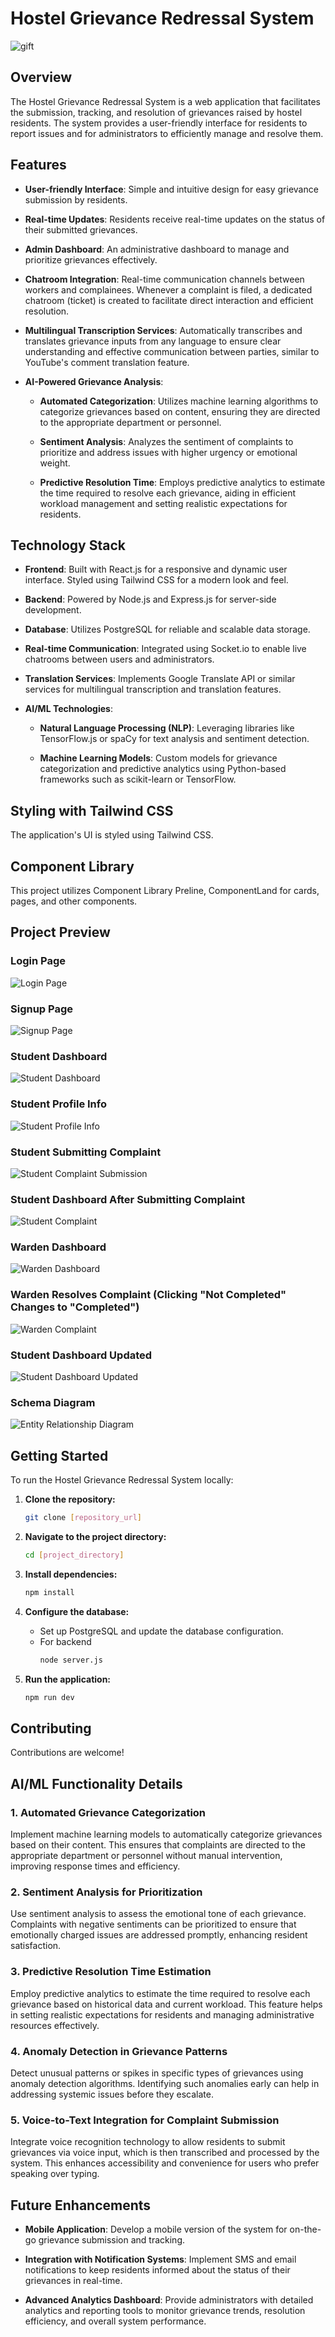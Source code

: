 # Hostel Grievance Redressal System
![gift](https://external-content.duckduckgo.com/iu/?u=https%3A%2F%2Fpbs.twimg.com%2Fmedia%2FFwpqTWCWcAApO8q.jpg&f=1&nofb=1&ipt=8d5249298b533cdb8fa9779e1e1243f2a4c5f91ca38bc3bd73621b17c6b20780&ipo=images)
## Overview

The Hostel Grievance Redressal System is a web application that facilitates the submission, tracking, and resolution of grievances raised by hostel residents. The system provides a user-friendly interface for residents to report issues and for administrators to efficiently manage and resolve them.

## Features

- **User-friendly Interface**: Simple and intuitive design for easy grievance submission by residents.
  
- **Real-time Updates**: Residents receive real-time updates on the status of their submitted grievances.

- **Admin Dashboard**: An administrative dashboard to manage and prioritize grievances effectively.

- **Chatroom Integration**: Real-time communication channels between workers and complainees. Whenever a complaint is filed, a dedicated chatroom (ticket) is created to facilitate direct interaction and efficient resolution.

- **Multilingual Transcription Services**: Automatically transcribes and translates grievance inputs from any language to ensure clear understanding and effective communication between parties, similar to YouTube's comment translation feature.

- **AI-Powered Grievance Analysis**:
  
  - **Automated Categorization**: Utilizes machine learning algorithms to categorize grievances based on content, ensuring they are directed to the appropriate department or personnel.
  
  - **Sentiment Analysis**: Analyzes the sentiment of complaints to prioritize and address issues with higher urgency or emotional weight.
  
  - **Predictive Resolution Time**: Employs predictive analytics to estimate the time required to resolve each grievance, aiding in efficient workload management and setting realistic expectations for residents.

## Technology Stack

- **Frontend**: Built with React.js for a responsive and dynamic user interface. Styled using Tailwind CSS for a modern look and feel.
  
- **Backend**: Powered by Node.js and Express.js for server-side development.

- **Database**: Utilizes PostgreSQL for reliable and scalable data storage.

- **Real-time Communication**: Integrated using Socket.io to enable live chatrooms between users and administrators.

- **Translation Services**: Implements Google Translate API or similar services for multilingual transcription and translation features.

- **AI/ML Technologies**:
  
  - **Natural Language Processing (NLP)**: Leveraging libraries like TensorFlow.js or spaCy for text analysis and sentiment detection.
  
  - **Machine Learning Models**: Custom models for grievance categorization and predictive analytics using Python-based frameworks such as scikit-learn or TensorFlow.

## Styling with Tailwind CSS

The application's UI is styled using Tailwind CSS.

## Component Library

This project utilizes Component Library Preline, ComponentLand for cards, pages, and other components. 

## Project Preview

### Login Page

![Login Page](./images/login(1).png)

### Signup Page

![Signup Page](./images/signup(2).png)

### Student Dashboard

![Student Dashboard](./images/studentDashboard(3).png)

### Student Profile Info

![Student Profile Info](./images/studentAccountInfo(9).png)

### Student Submitting Complaint

![Student Complaint Submission](./images/createComplaint(4).png)

### Student Dashboard After Submitting Complaint

![Student Complaint](./images/studentComplaint(5).png)

### Warden Dashboard 

![Warden Dashboard](./images/wardenDashboard(6).png)

### Warden Resolves Complaint (Clicking "Not Completed" Changes to "Completed")

![Warden Complaint](./images/wardenResolvedComplaint(7).png)

### Student Dashboard Updated

![Student Dashboard Updated](./images/studentDashboardUpdated(8).png)

### Schema Diagram
    
![Entity Relationship Diagram](./images/hostelDatabaseErDiagram.png)

## Getting Started

To run the Hostel Grievance Redressal System locally:

1. **Clone the repository:**
    ```bash
    git clone [repository_url]
    ```

2. **Navigate to the project directory:**
    ```bash
    cd [project_directory]
    ```

3. **Install dependencies:**
    ```bash
    npm install
    ```

4. **Configure the database:**
    - Set up PostgreSQL and update the database configuration.
    - For backend
      ```bash
      node server.js
      ```
  
5. **Run the application:**
    ```bash
    npm run dev
    ```

## Contributing

Contributions are welcome! 

## AI/ML Functionality Details

### 1. Automated Grievance Categorization
Implement machine learning models to automatically categorize grievances based on their content. This ensures that complaints are directed to the appropriate department or personnel without manual intervention, improving response times and efficiency.

### 2. Sentiment Analysis for Prioritization
Use sentiment analysis to assess the emotional tone of each grievance. Complaints with negative sentiments can be prioritized to ensure that emotionally charged issues are addressed promptly, enhancing resident satisfaction.

### 3. Predictive Resolution Time Estimation
Employ predictive analytics to estimate the time required to resolve each grievance based on historical data and current workload. This feature helps in setting realistic expectations for residents and managing administrative resources effectively.

### 4. Anomaly Detection in Grievance Patterns
Detect unusual patterns or spikes in specific types of grievances using anomaly detection algorithms. Identifying such anomalies early can help in addressing systemic issues before they escalate.

### 5. Voice-to-Text Integration for Complaint Submission
Integrate voice recognition technology to allow residents to submit grievances via voice input, which is then transcribed and processed by the system. This enhances accessibility and convenience for users who prefer speaking over typing.

## Future Enhancements

- **Mobile Application**: Develop a mobile version of the system for on-the-go grievance submission and tracking.
  
- **Integration with Notification Systems**: Implement SMS and email notifications to keep residents informed about the status of their grievances in real-time.

- **Advanced Analytics Dashboard**: Provide administrators with detailed analytics and reporting tools to monitor grievance trends, resolution efficiency, and overall system performance.
